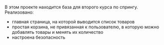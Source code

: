 В этом проекте находится база для второго курса по спрингу.
Реализовано:
- главная страница, на которой выводится список товаров
- простая корзина, не привязанная к пользователю, в которую можно добавлять товары и менять их количество
- настроена безопасность